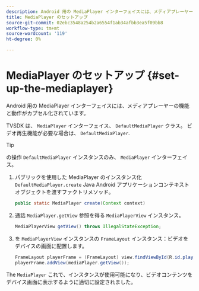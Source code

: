 ```yaml
---
description: Android 用の MediaPlayer インターフェイスには、メディアプレーヤーの機能と動作がカプセル化されています。
title: MediaPlayer のセットアップ
source-git-commit: 02ebc3548a254b2a6554f1ab34afbb3ea5f09bb8
workflow-type: tm+mt
source-wordcount: '119'
ht-degree: 0%

---
```


# MediaPlayer のセットアップ {#set-up-the-mediaplayer}

Android 用の MediaPlayer インターフェイスには、メディアプレーヤーの機能と動作がカプセル化されています。

TVSDK は、 `MediaPlayer` インターフェイス、 `DefaultMediaPlayer` クラス。 ビデオ再生機能が必要な場合は、 `DefaultMediaPlayer`.

>[!TIP]
>
>の操作 `DefaultMediaPlayer` インスタンスのみ、 `MediaPlayer` インターフェイス。

1. パブリックを使用した MediaPlayer のインスタンス化 `DefaultMediaPlayer.create` Java Android アプリケーションコンテキストオブジェクトを渡すファクトリメソッド。

   ```java
   public static MediaPlayer create(Context context) 
   ```

1. 通話 `MediaPlayer.getView` 参照を得る `MediaPlayerView` インスタンス。

   ```java
   MediaPlayerView getView() throws IllegalStateException; 
   ```

1. を `MediaPlayerView` インスタンスの `FrameLayout` インスタンス：ビデオをデバイスの画面に配置します。

   ```java
   FrameLayout playerFrame = (FrameLayout) view.findViewById(R.id.playerFrame); 
   playerFrame.addView(mediaPlayer.getView()); 
   ```

The `MediaPlayer` これで、インスタンスが使用可能になり、ビデオコンテンツをデバイス画面に表示するように適切に設定されました。
